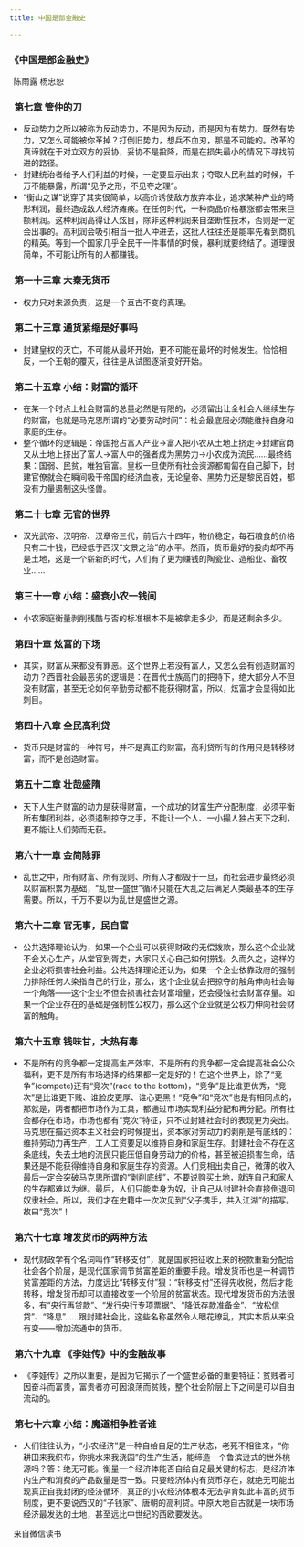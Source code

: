 ```yaml
---
title: 中国是部金融史

---
```


### **《中国是部金融史》**

 陈雨露 杨忠恕

###  **第七章 管仲的刀**

- 反动势力之所以被称为反动势力，不是因为反动，而是因为有势力。既然有势力，又怎么可能被你革掉？打倒旧势力，想兵不血刃，那是不可能的。改革的真谛就在于对立双方的妥协，妥协不是投降，而是在损失最小的情况下寻找前进的路径。
- 封建统治者给予人们利益的时候，一定要显示出来；夺取人民利益的时候，千万不能暴露，所谓“见予之形，不见夺之理”。
- “衡山之谋”说穿了其实很简单，以高价诱使敌方放弃本业，追求某种产业的畸形利润，最终造成敌人经济瘫痪。在任何时代，一种商品价格暴涨都会带来巨额利润。这种利润高得让人炫目，除非这种利润来自垄断性技术，否则是一定会出事的。高利润会吸引相当一批人冲进去，这批人往往还是能率先看到商机的精英。等到一个国家几乎全民干一件事情的时候，暴利就要终结了。道理很简单，不可能让所有的人都赚钱。

###  **第一十三章 大秦无货币**

- 权力只对来源负责，这是一个亘古不变的真理。

###  **第二十三章 通货紧缩是好事吗**

- 封建皇权的灭亡，不可能从最坏开始，更不可能在最坏的时候发生。恰恰相反，一个王朝的覆灭，往往是从试图逐渐变好开始。

###  **第二十五章 小结：财富的循环**

- 在某一个时点上社会财富的总量必然是有限的，必须留出让全社会人继续生存的财富，也就是马克思所谓的“必要劳动时间”：社会最底层必须能维持自身和家庭的生存。
- 整个循环的逻辑是：帝国抢占富人产业→富人把小农从土地上挤走→封建官商又从土地上挤出了富人→富人中的强者成为黑势力→小农成为流民……最终结果：国弱、民贫，唯独官富。皇权一旦使所有社会资源都匍匐在自己脚下，封建官僚就会在瞬间吸干帝国的经济血液，无论皇帝、黑势力还是黎民百姓，都没有力量遏制这头怪兽。

###  **第二十七章 无官的世界**

- 汉光武帝、汉明帝、汉章帝三代，前后六十四年，物价稳定，每石粮食的价格只有二十钱，已经低于西汉“文景之治”的水平。然而，货币最好的投向却不再是土地，这是一个崭新的时代，人们有了更为赚钱的陶瓷业、造船业、畜牧业……

###  **第三十一章 小结：盛衰小农一钱间**

- 小农家庭衡量剥削残酷与否的标准根本不是被拿走多少，而是还剩余多少。

###  **第四十章 炫富的下场**

- 其实，财富从来都没有罪恶。这个世界上若没有富人，又怎么会有创造财富的动力？西晋社会最恶劣的逻辑是：在晋代士族高门的把持下，绝大部分人不但没有财富，甚至无论如何辛勤劳动都不能获得财富，所以，炫富才会显得如此刺目。

###  **第四十八章 全民高利贷**

- 货币只是财富的一种符号，并不是真正的财富，高利贷所有的作用只是转移财富，而不是创造财富。

###  **第五十二章 壮哉盛隋**

- 天下人生产财富的动力是获得财富，一个成功的财富生产分配制度，必须平衡所有集团利益，必须遏制掠夺之手，不能让一个人、一小撮人独占天下之利，更不能让人们劳而无获。

###  **第六十一章 金简除罪**

- 乱世之中，所有财富、所有规则、所有人才都毁于一旦，而社会进步最终必须以财富积累为基础，“乱世—盛世”循环只能在大乱之后满足人类最基本的生存需要。所以，千万不要以为乱世是盛世之源。

###  **第六十二章 官无事，民自富**

- 公共选择理论认为，如果一个企业可以获得财政的无偿拨款，那么这个企业就不会关心生产，从堂官到胥吏，大家只关心自己如何捞钱。久而久之，这样的企业必将损害社会利益。公共选择理论还认为，如果一个企业依靠政府的强制力排除任何人染指自己的行业，那么，这个企业就会把掠夺的触角伸向社会每一个角落——这个企业不但会损害社会财富增量，还会侵蚀社会财富存量。如果一个企业存在的基础是强制性公权力，那么这个企业就是公权力伸向社会财富的触角。

###  **第六十五章 钱味甘，大热有毒**

- 不是所有的竞争都一定提高生产效率，不是所有的竞争都一定会提高社会公众福利，更不是所有市场选择的结果都一定是好的！在这个世界上，除了“竞争”(compete)还有“竞次”(race to the bottom)，“竞争”是比谁更优秀，“竞次”是比谁更下贱、谁脸皮更厚、谁心更黑！“竞争”和“竞次”也是有相同点的，那就是，两者都把市场作为工具，都通过市场实现利益分配和再分配。所有社会都存在市场，市场也都有“竞次”特征，只不过封建社会时的表现更为突出。马克思在描述资本主义社会的时候提出，资本家对劳动力的剥削是有底线的：维持劳动力再生产，工人工资要足以维持自身和家庭生存。封建社会不存在这条底线，失去土地的流民只能压低自身劳动力的价格，甚至被迫损害生命，结果还是不能获得维持自身和家庭生存的资源。人们竞相出卖自己，微薄的收入最后一定会突破马克思所谓的“剥削底线”，不要说购买土地，就连自己和家人的生存都难以为继。最后，人们只能卖身为奴，让自己从封建社会直接倒退回奴隶社会。所以，我们才在史籍中一次次见到“父子携手，共入江湖”的描写。故曰“竞次”！

###  **第六十七章 增发货币的两种方法**

- 现代财政学有个名词叫作“转移支付”，就是国家把征收上来的税款重新分配给社会各个阶层，是现代国家调节贫富差距的重要手段。增发货币也是一种调节贫富差距的方法，力度远比“转移支付”狠：“转移支付”还得先收税，然后才能转移，增发货币却可以直接改变一个阶层的贫富状态。现代增发货币的方法很多，有“央行再贷款”、“发行央行专项票据”、“降低存款准备金”、“放松信贷”、“降息”……跟封建社会比，这些名称虽然令人眼花缭乱，其实本质从来没有变——增加流通中的货币。

###  **第六十九章 《李娃传》中的金融故事**

- 《李娃传》之所以重要，是因为它揭示了一个盛世必备的重要特征：贫贱者可因奋斗而富贵，富贵者亦可因浪荡而贫贱，整个社会阶层上下之间是可以自由流动的。

###  **第七十六章 小结：魔道相争胜者谁**

- 人们往往认为，“小农经济”是一种自给自足的生产状态，老死不相往来，“你耕田来我织布，你挑水来我浇园”的生产生活，能缔造一个鲁滨逊式的世外桃源吗？答：绝无可能。衡量一个经济体能否自给自足最关键的标志，是经济体内生产和消费的产品数量是否一致。只要经济体内有货币存在，就绝无可能出现真正自我封闭的经济循环，真正的小农经济体根本无法孕育如此丰富的货币制度，更不要说西汉的“子钱家”、唐朝的高利贷。中原大地自古就是一块市场经济最发达的土地，甚至远比中世纪的西欧要发达。

 来自微信读书